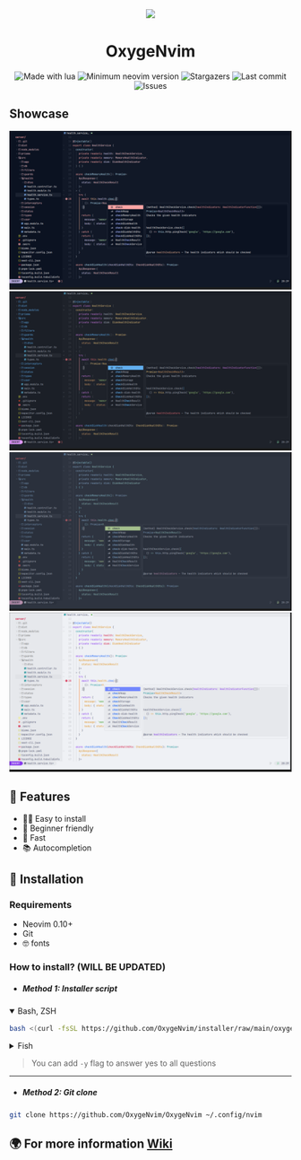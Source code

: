 <div align="center">
  <img height="128px" src="https://avatars.githubusercontent.com/u/122473329?s=200&v=4" />
  <h1>OxygeNvim</h1>
</div>

<div align="center">
  <img alt="Made with lua" src="https://img.shields.io/badge/Made%20with%20Lua-blue.svg?style=for-the-badge&logo=lua&colorA=0b1221&colorB=A5B4FC" />
  <img alt="Minimum neovim version" src="https://img.shields.io/badge/Neovim-0.10.0+-blueviolet.svg?style=for-the-badge&colorA=0b1221&colorB=B5E8B0" />
  <img alt="Stargazers" src="https://img.shields.io/github/stars/OxygeNvim/OxygeNvim?style=for-the-badge&colorA=0b1221&colorB=ff8e8e" />
  <img alt="Last commit" src="https://img.shields.io/github/last-commit/OxygeNvim/OxygeNvim?style=for-the-badge&colorA=0b1221&colorB=BDB0E4" />
  <img alt="Issues" src="https://img.shields.io/github/issues/OxygeNvim/OxygeNvim?style=for-the-badge&colorA=0b1221&colorB=FBC19D" />
</div>

## Showcase

<div>
    <img alt="Tundra theme" src="https://raw.githubusercontent.com/OxygeNvim/OxygeNvim/main/.github/screenshots/tundra.png" />
    <img alt="Onedark theme" src="https://raw.githubusercontent.com/OxygeNvim/OxygeNvim/main/.github/screenshots/onedark.png" />
    <img alt="Nord theme" src="https://raw.githubusercontent.com/OxygeNvim/OxygeNvim/main/.github/screenshots/nord.png" />
    <img alt="Catppuccin latte theme" src="https://raw.githubusercontent.com/OxygeNvim/OxygeNvim/main/.github/screenshots/catppuccin_latte.png" />
</div>

## 🎃 Features

- 👨‍💻 Easy to install
- 👶 Beginner friendly
- 🚀 Fast
- 📚 Autocompletion

## 💾 Installation

### Requirements

- Neovim 0.10+
- Git
- 🤓 fonts

### How to install? (WILL BE UPDATED)

- ##### Method 1: Installer script

<details open>
<summary>Bash, ZSH</summary>

```sh
bash <(curl -fsSL https://github.com/OxygeNvim/installer/raw/main/oxygen) install
```

</details>

<details>
<summary>Fish</summary>

```sh
bash (curl -fsSL https://github.com/OxygeNvim/installer/raw/main/oxygen | psub) install
```

</details>

> You can add `-y` flag to answer yes to all questions

<hr>

- ##### Method 2: Git clone

```sh
git clone https://github.com/OxygeNvim/OxygeNvim ~/.config/nvim
```

## 🌍️ For more information [Wiki](https://github.com/OxygeNvim/OxygeNvim/wiki)
